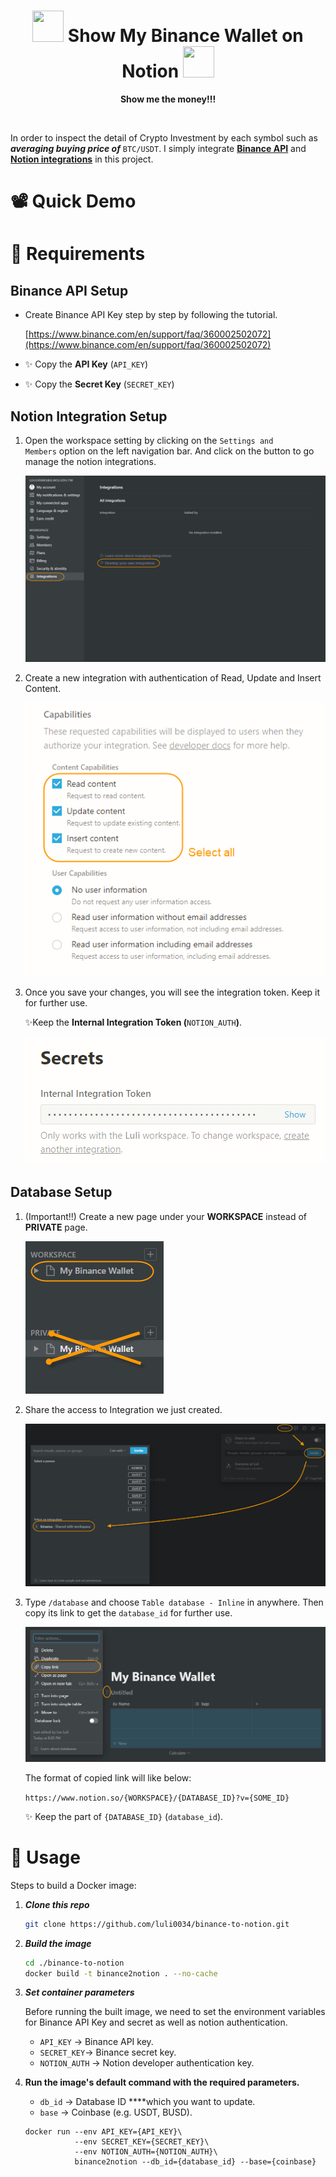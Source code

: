 <div align="center">
	<h1><img src="https://assets.trustwalletapp.com/blockchains/binance/info/logo.png" width="50" height="50"> Show My Binance Wallet on Notion <img src="https://upload.wikimedia.org/wikipedia/commons/4/45/Notion_app_logo.png?20200221181224" width="50" height="50"></h1>
	<p>
		<b>Show me the money!!!</b>
	</p>
	<br>
</div>

In order to inspect the detail of Crypto Investment by each symbol such as ***averaging buying price of*** `BTC/USDT`. I simply integrate **[Binance API](https://binance-docs.github.io/apidocs/spot/en/#introduction)** and **[Notion integrations](https://developers.notion.com/)** in this project.

# 📽️ Quick Demo

# 📃 Requirements

## Binance API Setup

- Create Binance API Key step by step by following the tutorial.
    
    [https://www.binance.com/en/support/faq/360002502072](https://www.binance.com/en/support/faq/360002502072)
    
- ✨ Copy the **API Key** (`API_KEY`)
- ✨ Copy the **Secret Key** (`SECRET_KEY`)

## Notion Integration Setup

1. Open the workspace setting by clicking on the `Settings and Members` option on the left navigation bar. And click on the button to go manage the notion integrations.

    ![Open-workspace](image/open-workspack-and-setting.png)

2. Create a new integration with authentication of Read, Update and Insert Content.

	![Untitled](image/create-new-integration.png)

3. Once you save your changes, you will see the integration token. Keep it for further use.

    ✨Keep the **Internal Integration Token (**`NOTION_AUTH`**)**.


	![Untitled](image/copy-secret-token.png)

## Database Setup

1. (Important!!) Create a new page under your **WORKSPACE** instead of **PRIVATE** page.

	![Untitled](image/create-new-page-under-workspace.png)

1. Share the access to Integration we just created.

	![Untitled](image/share-access-to-integration.png)

1. Type `/database` and choose `Table database - Inline` in anywhere. Then copy its link to get the `database_id` for further use.
    
    ![Untitled](image/create-database-under-page.png)
    
    The format of copied link will like below: 
    
    `https://www.notion.so/{WORKSPACE}/{DATABASE_ID}?v={SOME_ID}`
    
    ✨ Keep the part of `{DATABASE_ID}` (`database_id`).
    

# 🚀 Usage

Steps to build a Docker image:

1. ***Clone this repo***
    
    ```bash
    git clone https://github.com/luli0034/binance-to-notion.git
    ```
    
2. ***Build the image***
    
    ```bash
    cd ./binance-to-notion
    docker build -t binance2notion . --no-cache
    ```
    
3. ***Set container parameters***
    
    Before running the built image, we need to set the environment variables for Binance API Key and secret as well as notion authentication.
    
    - `API_KEY` → Binance API key. 
    - `SECRET_KEY`→ Binance secret key.
    - `NOTION_AUTH` → Notion developer authentication key.

4. **Run the image's default command with the required parameters.**
    - `db_id` → Database ID ****which you want to update.
    - `base` → Coinbase (e.g. USDT, BUSD).
    
    ```docker
    docker run --env API_KEY={API_KEY}\
               --env SECRET_KEY={SECRET_KEY}\
               --env NOTION_AUTH={NOTION_AUTH}\
               binance2notion --db_id={database_id} --base={coinbase}
    ```
